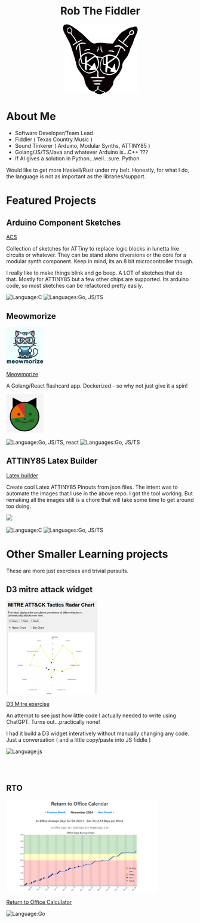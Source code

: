 <div align="center">

# Rob The Fiddler

<p align="center">
  <img src="d8.png" alt="Updo demo" width="200"/>
</p>

<div align="left">

# About Me

- Software Developer/Team Lead
- Fiddler ( Texas Country Music )
- Sound Tinkerer ( Arduino, Modular Synths, ATTINY85 )
- Golang/JS/TS/Java and whatever Arduino is...C++ ???
- If AI gives a solution in Python...well...sure. Python

Would like to get more Haskell/Rust under my belt. Honestly, for what I do, the language is not as important as the libraries/support.

# Featured Projects

## Arduino Component Sketches

[ACS](https://github.com/robstave/ArduinoComponentSketches)

Collection of sketches for ATTiny to replace logic blocks in lunetta like circuits or whatever. They can be stand alone diversions or the core for a modular synth component. Keep in mind, its an 8 bit microcontroller though.

I really like to make things blink and go beep. A LOT of sketches that do that. Mostly for ATTINY85 but a few other chips are supported. Its arduino code, so most sketches can be refactored pretty easily.

![Language:C](https://img.shields.io/static/v1?label=Language&message=C-Arduino&color=blue) ![Languages:Go, JS/TS](https://img.shields.io/github/stars/robstave/arduinocomponentsketches)



## Meowmorize

<img src="https://github.com/robstave/meowmorize/raw/main/assets/meow.png"  width="100" >

[Meowmorize](https://github.com/robstave/meowmorize)

A Golang/React flashcard app.
Dockerized - so why not just give it a spin!

<img src="https://github.com/robstave/meowmorize/raw/main/assets/cat2.png"  width="100"
      >

![Language:Go, JS/TS, react](https://img.shields.io/static/v1?label=Language&message=Go,JS,React&color=blue) ![Languages:Go, JS/TS](https://img.shields.io/github/stars/robstave/meowmorize)


## ATTINY85 Latex Builder

[Latex builder](https://github.com/robstave/attiny85-latex)

Create cool Latex ATTINY85 Pinouts from json files. The intent was to automate the images that I use in the above repo. I got the tool working. But remaking all the images still is a chore that will take some time to get around too doing.

<img src="https://github.com/robstave/attiny85-latex/raw/main/assets/cowbell.png"  
      >

![Language:C](https://img.shields.io/static/v1?label=Language&message=Go&color=blue) ![Languages:Go, JS/TS](https://img.shields.io/github/stars/robstave/attiny85-latex)

# Other Smaller Learning projects

These are more just exercises and trivial pursuits.

## D3 mitre attack widget

<img src="https://github.com/robstave/d3-mitre-ai-experiment/raw/main/12-palette/radar12a.png"  
     alt="Size Limit logo by Anton Lovchikov"   height="250">

[D3 Mitre exercise](https://github.com/robstave/d3-mitre-ai-experiment)

An attempt to see just how little code I actually needed to write using ChatGPT. Turns out...practically none!

I had it build a D3 widget interatively without manually changing any code. Just a conversation ( and a little copy/paste into JS fiddle )

![Language:js](https://img.shields.io/static/v1?label=Language&message=JS&color=blue)

<br>
<br>

## RTO

<img src="https://raw.githubusercontent.com/robstave/rto/main/docs/cal2.png"  alt="Size Limit logo by Anton Lovchikov"   height="250">

[Return to Office Calculator](https://github.com/robstave/rto)

![Language:Go](https://img.shields.io/static/v1?label=Language&message=GO&color=blue)
